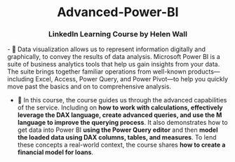 <h1 align="center">Advanced-Power-BI</h1>
<h3 align="center">LinkedIn Learning Course by Helen Wall</h3> 
- 📄  Data visualization allows us to represent information digitally and graphically, to convey the results of data analysis. Microsoft Power BI is a suite of business analytics tools that help us gain insights from your data. The suite brings together familiar operations from well-known products—including Excel, Access, Power Query, and Power Pivot—to help you quickly move past the basics and on to comprehensive analysis. 
 
- 📄  In this course, the course guides us through the advanced capabilities of the service. Including on **how to work with calculations, effectively leverage the DAX language, create advanced queries, and use the M language to improve the querying process**. It also demonstrates how to get data into Power BI **using the Power Query editor** and then **model the loaded data using DAX columns, tables, and measures**. To lend these concepts a real-world context, the course shares **how to create a financial model for loans**.
